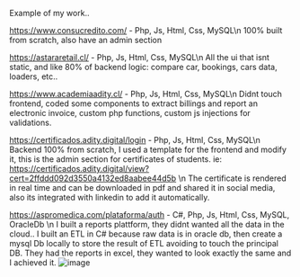 Example of my work..

https://www.consucredito.com/ - Php, Js, Html, Css, MySQL\n
100% built from scratch, also have an admin section

https://astararetail.cl/ - Php, Js, Html, Css, MySQL\n
All the ui that isnt static, and like 80% of backend logic: compare car, bookings, cars data, loaders, etc..

https://www.academiaadity.cl/ - Php, Js, Html, Css, MySQL\n
Didnt touch frontend, coded some components to extract billings and report an electronic invoice, custom php functions, custom js injections for validations.

https://certificados.adity.digital/login - Php, Js, Html, Css, MySQL\n
Backend 100% from scratch, I used a template for the frontend and modify it, this is the admin section for certificates of students.
ie: https://certificados.adity.digital/view?cert=2ffddd092d3550a4132ed8aabee44d5b \n
The certificate is rendered in real time and can be downloaded in pdf and shared it in social media, also its integrated with linkedin to add it automatically.

https://aspromedica.com/plataforma/auth - C#, Php, Js, Html, Css, MySQL, OracleDb \n
I built a reports plattform, they didnt wanted all the data in the cloud..
I built an ETL in C# because raw data is in oracle db, then create a mysql Db locally to store the result of ETL avoiding to touch the principal DB.
They had the reports in excel, they wanted to look exactly the same and I achieved it.
![image](https://github.com/Blackcol/sample_code/assets/32214170/c8e88a1a-0332-4401-b515-a366b1bf5536)
